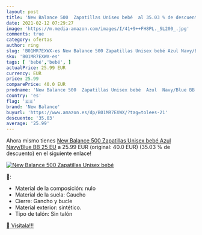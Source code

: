 ```yaml
---
layout: post
title: 'New Balance 500  Zapatillas Unisex bebé  al 35.03 % de descuento'
date: 2021-02-12 07:29:27
image: 'https://m.media-amazon.com/images/I/41+9++FH8PL._SL200_.jpg'
comments: true
category: ofertas
author: ring
slug: 'B01MR7EXWX-es New Balance 500 Zapatillas Unisex bebé Azul Navy/Blue BB...'
sku: 'B01MR7EXWX-es'
tags: [ 'bebé','bebé', ]
actualPrice: 25.99 EUR
currency: EUR
price: 25.99
comparePrice: 40.0 EUR
prodname: 'New Balance 500  Zapatillas Unisex bebé  Azul  Navy/Blue BB   25 EU'
country: 'es'
flag: '🇪🇸'
brand: 'New Balance'
buyurl: 'https://www.amazon.es/dp/B01MR7EXWX/?tag=tolees-21'
descuento: '35.03'
average: '25.99'
---
```


Ahora mismo tienes [New Balance 500  Zapatillas Unisex bebé  Azul  Navy/Blue BB   25 EU](https://www.amazon.es/dp/B01MR7EXWX/?tag=tolees-21) a 25.99 EUR (original: 40.0 EUR) (35.03 %  de descuento) en el siguiente enlace!

[![New Balance 500  Zapatillas Unisex bebé ](https://m.media-amazon.com/images/I/41+9++FH8PL._SL200_.jpg)](https://www.amazon.es/dp/B01MR7EXWX/?tag=tolees-21)

🔎:

- Material de la composición: nulo
- Material de la suela: Caucho
- Cierre: Gancho y bucle
- Material exterior: sintético.
- Tipo de talón: Sin talón

[🛒 Visítala!!!](https://www.amazon.es/dp/B01MR7EXWX/?tag=tolees-21)
